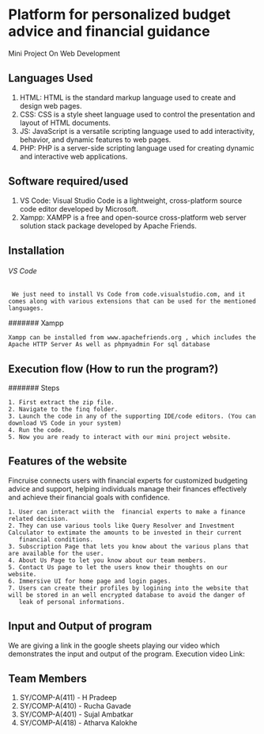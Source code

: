 # Platform for personalized budget advice and financial guidance
Mini Project On Web Development

## Languages Used
1. HTML: HTML is the standard markup language used to create and design web pages.
2. CSS: CSS is a style sheet language used to control the presentation and layout of HTML documents.
3. JS: JavaScript is a versatile scripting language used to add interactivity, behavior, and dynamic features to web pages.
4. PHP: PHP is a server-side scripting language used for creating dynamic and interactive web applications.

## Software required/used
1. VS Code: Visual Studio Code is a lightweight, cross-platform source code editor developed by Microsoft.
2. Xampp: XAMPP is a free and open-source cross-platform web server solution stack package developed by Apache Friends.

## Installation
###### VS Code
```
 We just need to install Vs Code from code.visualstudio.com, and it comes along with various extensions that can be used for the mentioned languages.
```

####### Xampp
```
Xampp can be installed from www.apachefriends.org , which includes the Apache HTTP Server As well as phpmyadmin For sql database
```
## Execution flow (How to run the program?)
####### Steps
```
1. First extract the zip file.
2. Navigate to the finq folder.
3. Launch the code in any of the supporting IDE/code editors. (You can download VS Code in your system)
4. Run the code.
5. Now you are ready to interact with our mini project website.
```

## Features of the website
Fincruise connects users with financial experts for customized budgeting advice and support, helping individuals manage their finances effectively and achieve their financial goals with confidence.
```
1. User can interact wiith the  financial experts to make a finance related decision.
2. They can use various tools like Query Resolver and Investment Calculator to extimate the amounts to be invested in their current 
   financial conditions.
3. Subscription Page that lets you know about the various plans that are available for the user.
4. About Us Page to let you know about our team members.
5. Contact Us page to let the users know their thoughts on our website.
6. Immersive UI for home page and login pages.
7. Users can create their profiles by logining into the website that will be stored in an well encrypted database to avoid the danger of 
   leak of personal informations.
```
## Input and Output of program
We are giving a link in the google sheets playing our video which demonstrates the input and output of the program.
Execution video Link: 

## Team Members
1. SY/COMP-A(411) - H Pradeep
2. SY/COMP-A(410) - Rucha Gavade
3. SY/COMP-A(401) - Sujal Ambatkar
4. SY/COMP-A(418) - Atharva Kalokhe
